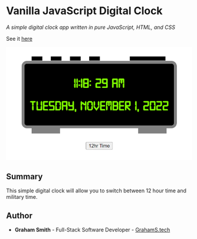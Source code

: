 # Vanilla JavaScript Digital Clock

*A simple digital clock app written in pure JavaScript, HTML, and CSS*

See it [here](https://kendric84.github.io/Digital-Clock/)

![App Screenshot](ss.png)

## Summary
This simple digital clock will allow you to switch between 12 hour time and military time.

## Author
- **Graham Smith** - Full-Stack Software Developer - [GrahamS.tech](https://www.grahams.tech)